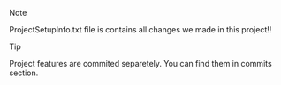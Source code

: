 > [!NOTE]
>ProjectSetupInfo.txt file is contains all changes we made in this project!!

> [!TIP]
> Project features are commited separetely. You can find them in commits section.

